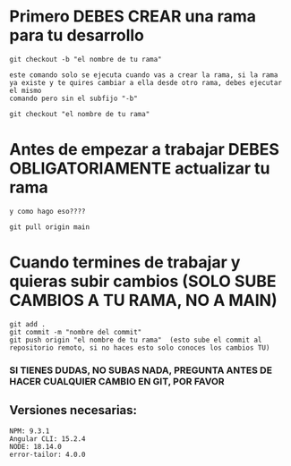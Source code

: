 # Primero DEBES CREAR una rama para tu desarrollo
    git checkout -b "el nombre de tu rama"

    este comando solo se ejecuta cuando vas a crear la rama, si la rama
    ya existe y te quires cambiar a ella desde otro rama, debes ejecutar el mismo
    comando pero sin el subfijo "-b"

    git checkout "el nombre de tu rama"

# Antes de empezar a trabajar DEBES OBLIGATORIAMENTE actualizar tu rama
    y como hago eso????

    git pull origin main

# Cuando termines de trabajar y quieras subir cambios (SOLO SUBE CAMBIOS A TU RAMA, NO A MAIN)
    git add .
    git commit -m "nombre del commit"
    git push origin "el nombre de tu rama"  (esto sube el commit al repositorio remoto, si no haces esto solo conoces los cambios TU)



### SI TIENES DUDAS, NO SUBAS NADA, PREGUNTA ANTES DE HACER CUALQUIER CAMBIO EN GIT, POR FAVOR 


## Versiones necesarias:
    NPM: 9.3.1
    Angular CLI: 15.2.4
    NODE: 18.14.0
    error-tailor: 4.0.0
